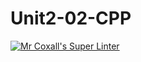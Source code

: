# Unit2-02-CPP
[![Mr Coxall's Super Linter](https://github.com/ICS3U-C-Programming-LukeD/Unit2-02-CPP/workflows/Mr%20Coxall's%20Super%20Linter/badge.svg)](https://github.com/ICS3U-C-Programming-LukeD/Unit2-02-CPP/actions/)
